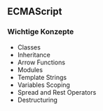 ## ECMAScript

### Wichtige Konzepte

* Classes
* Inheritance
* Arrow Functions
* Modules
* Template Strings
* Variables Scoping
* Spread and Rest Operators
* Destructuring
